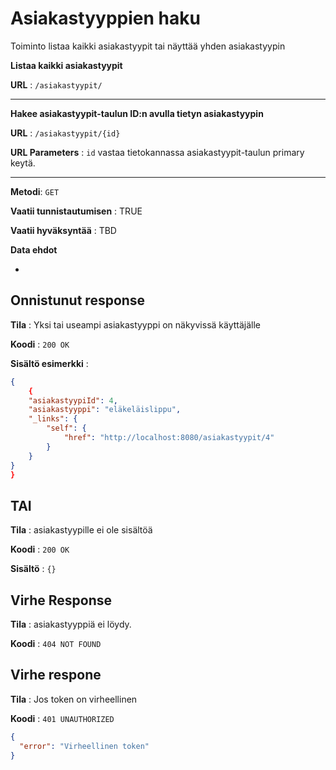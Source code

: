 # Asiakastyyppien haku

Toiminto listaa kaikki asiakastyypit tai näyttää yhden asiakastyypin

**Listaa kaikki asiakastyypit**

**URL** : `/asiakastyypit/` 

---


**Hakee asiakastyypit-taulun ID:n avulla tietyn asiakastyypin**

**URL** : `/asiakastyypit/{id}`

**URL Parameters** : `id` vastaa tietokannassa asiakastyypit-taulun primary keytä.

---


**Metodi**: `GET`

**Vaatii tunnistautumisen** : TRUE

**Vaatii hyväksyntää** : TBD

**Data ehdot**

-

## Onnistunut response

**Tila** : Yksi tai useampi asiakastyyppi on näkyvissä käyttäjälle

**Koodi** : `200 OK`

**Sisältö esimerkki** : 
```json
{
    {
    "asiakastyypiId": 4,
    "asiakastyyppi": "eläkeläislippu",
    "_links": {
        "self": {
            "href": "http://localhost:8080/asiakastyypit/4"
        }
    }
}
}

```

## TAI

**Tila** : asiakastyypille ei ole sisältöä

**Koodi** : `200 OK`

**Sisältö** : `{}`

## Virhe Response

**Tila** : asiakastyyppiä ei löydy.

**Koodi** : `404 NOT FOUND`

## Virhe respone

**Tila** : Jos token on virheellinen

**Koodi** : `401 UNAUTHORIZED`

```json
{
  "error": "Virheellinen token"
}
```